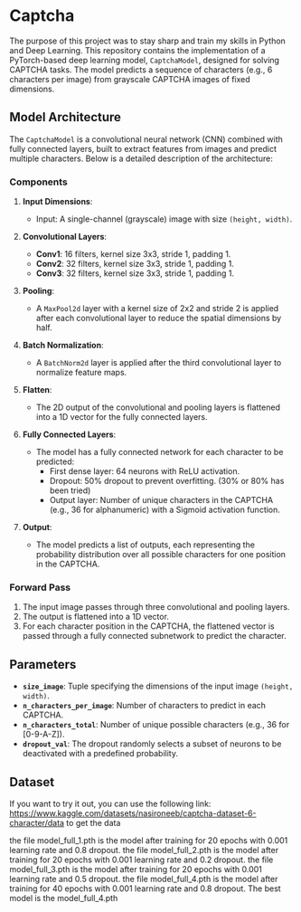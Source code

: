 # Captcha

The purpose of this project was to stay sharp and train my skills in Python and Deep Learning.
This repository contains the implementation of a PyTorch-based deep learning model, `CaptchaModel`, designed for solving CAPTCHA tasks. The model predicts a sequence of characters (e.g., 6 characters per image) from grayscale CAPTCHA images of fixed dimensions.

## Model Architecture

The `CaptchaModel` is a convolutional neural network (CNN) combined with fully connected layers, built to extract features from images and predict multiple characters. Below is a detailed description of the architecture:

### Components

1. **Input Dimensions**:
    - Input: A single-channel (grayscale) image with size `(height, width)`.

2. **Convolutional Layers**:
    - **Conv1**: 16 filters, kernel size 3x3, stride 1, padding 1.
    - **Conv2**: 32 filters, kernel size 3x3, stride 1, padding 1.
    - **Conv3**: 32 filters, kernel size 3x3, stride 1, padding 1.

3. **Pooling**:
    - A `MaxPool2d` layer with a kernel size of 2x2 and stride 2 is applied after each convolutional layer to reduce the spatial dimensions by half.

4. **Batch Normalization**:
    - A `BatchNorm2d` layer is applied after the third convolutional layer to normalize feature maps.

5. **Flatten**:
    - The 2D output of the convolutional and pooling layers is flattened into a 1D vector for the fully connected layers.

6. **Fully Connected Layers**:
    - The model has a fully connected network for each character to be predicted:
        - First dense layer: 64 neurons with ReLU activation.
        - Dropout: 50% dropout to prevent overfitting.  (30% or 80% has been tried)
        - Output layer: Number of unique characters in the CAPTCHA (e.g., 36 for alphanumeric) with a Sigmoid activation function.

7. **Output**:
    - The model predicts a list of outputs, each representing the probability distribution over all possible characters for one position in the CAPTCHA.

### Forward Pass

1. The input image passes through three convolutional and pooling layers.
2. The output is flattened into a 1D vector.
3. For each character position in the CAPTCHA, the flattened vector is passed through a fully connected subnetwork to predict the character.

## Parameters

- **`size_image`**: Tuple specifying the dimensions of the input image `(height, width)`.
- **`n_characters_per_image`**: Number of characters to predict in each CAPTCHA.
- **`n_characters_total`**: Number of unique possible characters (e.g., 36 for [0-9-A-Z]).
- **`dropout_val`**: The dropout randomly selects a subset of neurons to be deactivated with a predefined probability.

## Dataset

 If you want to try it out, you can use the following link: https://www.kaggle.com/datasets/nasironeeb/captcha-dataset-6-character/data to get the data

the file model_full_1.pth is the model after training for 20 epochs with 0.001 learning rate and 0.8 dropout.
the file model_full_2.pth is the model after training for 20 epochs with 0.001 learning rate and 0.2 dropout.
the file model_full_3.pth is the model after training for 20 epochs with 0.001 learning rate and 0.5 dropout.
the file model_full_4.pth is the model after training for 40 epochs with 0.001 learning rate and 0.8 dropout.
The best model is the model_full_4.pth

